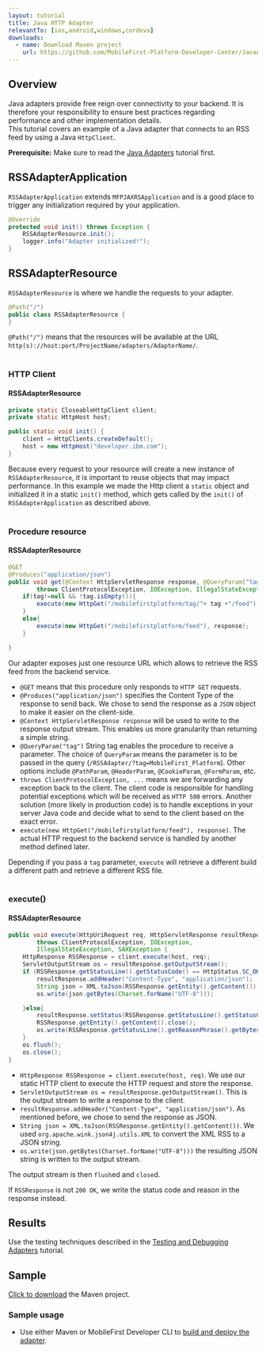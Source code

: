```yaml
---
layout: tutorial
title: Java HTTP Adapter
relevantTo: [ios,android,windows,cordova]
downloads:
  - name: Download Maven project
    url: https://github.com/MobileFirst-Platform-Developer-Center/JavaAdapters/tree/release80
---
```


## Overview
Java adapters provide free reign over connectivity to your backend. It is therefore your responsibility to ensure best practices regarding performance and other implementation details.  
This tutorial covers an example of a Java adapter that connects to an RSS feed by using a Java `HttpClient`.

**Prerequisite:** Make sure to read the [Java Adapters](../) tutorial first.

## RSSAdapterApplication
`RSSAdapterApplication` extends `MFPJAXRSApplication` and is a good place to trigger any initialization required by your application.

```java
@Override
protected void init() throws Exception {
    RSSAdapterResource.init();
    logger.info("Adapter initialized!");
}
```

## RSSAdapterResource
`RSSAdapterResource` is where we handle the requests to your adapter.

```java
@Path("/")
public class RSSAdapterResource {
}
```
`@Path("/")` means that the resources will be available at the URL `http(s)://host:port/ProjectName/adapters/AdapterName/`.<br/><br/>

### HTTP Client
#### RSSAdapterResource

```java
private static CloseableHttpClient client;
private static HttpHost host;

public static void init() {
    client = HttpClients.createDefault();
    host = new HttpHost("developer.ibm.com");
}
```
Because every request to your resource will create a new instance of `RSSAdapterResource`, it is important to reuse objects that may impact performance. In this example we made the Http client a `static` object and initialized it in a static `init()` method, which gets called by the `init()` of `RSSAdapterApplication` as described above.<br/><br/>

### Procedure resource
#### RSSAdapterResource

```java
@GET
@Produces("application/json")
public void get(@Context HttpServletResponse response, @QueryParam("tag") String tag)
        throws ClientProtocolException, IOException, IllegalStateException, SAXException {
    if(tag!=null && !tag.isEmpty()){
        execute(new HttpGet("/mobilefirstplatform/tag/"+ tag +"/feed"), response);
    }
    else{
        execute(new HttpGet("/mobilefirstplatform/feed"), response);
    }

}
```
Our adapter exposes just one resource URL which allows to retrieve the RSS feed from the backend service.

* `@GET` means that this procedure only responds to `HTTP GET` requests.
* `@Produces("application/json")` specifies the Content Type of the response to send back. We chose to send the response as a `JSON` object to make it easier on the client-side.
* `@Context HttpServletResponse response` will be used to write to the response output stream. This enables us more granularity than returning a simple string.
* `@QueryParam("tag")` String tag enables the procedure to receive a parameter. The choice of `QueryParam` means the parameter is to be passed in the query (`/RSSAdapter/?tag=MobileFirst_Platform`). Other options include `@PathParam`, `@HeaderParam`, `@CookieParam`, `@FormParam`, etc.
* `throws ClientProtocolException, ...` means we are forwarding any exception back to the client. The client code is responsible for handling potential exceptions which will be received as `HTTP 500` errors. Another solution (more likely in production code) is to handle exceptions in your server Java code and decide what to send to the client based on the exact error.
* `execute(new HttpGet("/mobilefirstplatform/feed"), response)`. The actual HTTP request to the backend service is handled by another method defined later.

Depending if you pass a `tag` parameter, `execute` will retrieve a different build a different path and retrieve a different RSS file.<br/><br/>

### execute()
#### RSSAdapterResource

```java
public void execute(HttpUriRequest req, HttpServletResponse resultResponse)
        throws ClientProtocolException, IOException,
        IllegalStateException, SAXException {
    HttpResponse RSSResponse = client.execute(host, req);
    ServletOutputStream os = resultResponse.getOutputStream();
    if (RSSResponse.getStatusLine().getStatusCode() == HttpStatus.SC_OK){  
        resultResponse.addHeader("Content-Type", "application/json");
        String json = XML.toJson(RSSResponse.getEntity().getContent());
        os.write(json.getBytes(Charset.forName("UTF-8")));

    }else{
        resultResponse.setStatus(RSSResponse.getStatusLine().getStatusCode());
        RSSResponse.getEntity().getContent().close();
        os.write(RSSResponse.getStatusLine().getReasonPhrase().getBytes());
    }
    os.flush();
    os.close();
}
```
* `HttpResponse RSSResponse = client.execute(host, req)`. We use our static HTTP client to execute the HTTP request and store the response.
* `ServletOutputStream os = resultResponse.getOutputStream()`. This is the output stream to write a response to the client.
* `resultResponse.addHeader("Content-Type", "application/json")`. As mentioned before, we chose to send the response as JSON.
* `String json = XML.toJson(RSSResponse.getEntity().getContent())`. We used `org.apache.wink.json4j.utils.XML` to convert the XML RSS to a JSON string.
* `os.write(json.getBytes(Charset.forName("UTF-8")))` the resulting JSON string is written to the output stream.

The output stream is then `flush`ed and `close`d.</p>

If `RSSResponse` is not `200 OK`, we write the status code and reason in the response instead.

## Results
Use the testing techniques described in the [Testing and Debugging Adapters](../../testing-and-debugging-adapters/tree/release80) tutorial.

## Sample
[Click to download](https://github.com/MobileFirst-Platform-Developer-Center/JavaAdapters) the Maven project.

### Sample usage
* Use either Maven or MobileFirst Developer CLI to [build and deploy the adapter](../../creating-adapters/).
